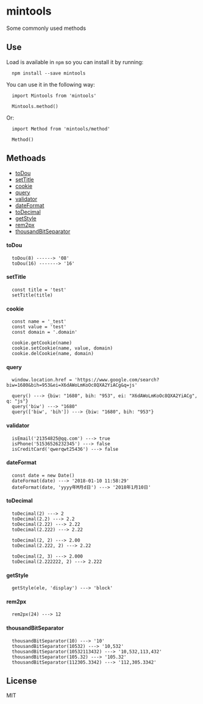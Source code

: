 # mintools
Some commonly used methods

## Use

Load is available in `npm` so you can install it by running:

```
  npm install --save mintools
```

You can use it in the following way:

```
  import Mintools from 'mintools'

  Mintools.method()
```

Or:

```
  import Method from 'mintools/method'

  Method()
```

## Methoads

- [toDou](./packages/toDou.js)
- [setTitle](./packages/setTitle.js)
- [cookie](./packages/cookie.js)
- [query](./packages/query.js)
- [validator](./packages/validator.js)
- [dateFormat](./packages/dateFormat.js)
- [toDecimal](./packages/toDecimal.js)
- [getStyle](./packages/getStyle.js)
- [rem2px](./packages/rem2px.js)
- [thousandBitSeparator](./packages/thousandBitSeparator.js)

#### toDou

```
  toDou(8) ------> '08'
  toDou(16) -------> '16'
```

#### setTitle

```
  const title = 'test'
  setTitle(title)
```

#### cookie

```
  const name = '_test'
  const value = 'test'
  const domain = '.domain'
  
  cookie.getCookie(name)
  cookie.setCookie(name, value, domain)
  cookie.delCookie(name, domain)
```

#### query

```
  window.location.href = 'https://www.google.com/search?biw=1680&bih=953&ei=X6dAWoLmKoOc8QXA2YiACg&q=js'

  query() ---> {biw: "1680", bih: "953", ei: "X6dAWoLmKoOc8QXA2YiACg", q: "js"}
  query('biw') ---> "1680"
  query(['biw', 'bih']) ---> {biw: "1680", bih: "953"}
```

#### validator

```
  isEmail('21354825@qq.com') ---> true
  isPhone('51536526232345') ---> false
  isCreditCard('qwerqwt25436') ---> false
```

#### dateFormat

```
  const date = new Date()
  dateFormat(date) ---> '2018-01-10 11:58:29'
  dateFormat(date, 'yyyy年M月d日') ---> '2018年1月10日'
```

#### toDecimal

```
  toDecimal(2) ---> 2
  toDecimal(2.2) ---> 2.2
  toDecimal(2.22) ---> 2.22
  toDecimal(2.222) ---> 2.22

  toDecimal(2, 2) ---> 2.00
  toDecimal(2.222, 2) ---> 2.22

  toDecimal(2, 3) ---> 2.000
  toDecimal(2.222222, 2) ---> 2.222
```

#### getStyle

```
  getStyle(ele, 'display') ---> 'block'
```

#### rem2px

```
  rem2px(24) ---> 12
```

#### thousandBitSeparator

```
  thousandBitSeparator(10) ---> '10'
  thousandBitSeparator(10532) ---> '10,532'
  thousandBitSeparator(10532113432) ---> '10,532,113,432'
  thousandBitSeparator(105.32) ---> '105.32'
  thousandBitSeparator(112305.3342) ---> '112,305.3342'
```

## License

MIT
